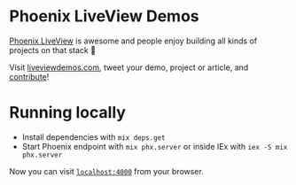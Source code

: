 # Phoenix LiveView Demos

[Phoenix LiveView](https://www.phoenixframework.org/) is awesome and people enjoy building all kinds of projects on that stack 💯

Visit [liveviewdemos.com](https://liveviewdemos.com/), tweet your demo, project or article, and [contribute](https://github.com/leandrocp/live_view_demos/blob/main/CONTRIBUTING.md)!


# Running locally

  * Install dependencies with `mix deps.get`
  * Start Phoenix endpoint with `mix phx.server` or inside IEx with `iex -S mix phx.server`

Now you can visit [`localhost:4000`](http://localhost:4000) from your browser.

